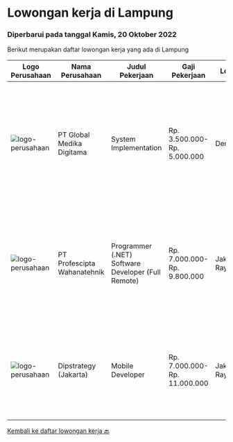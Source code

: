 
  # Lowongan kerja di Lampung

  ### Diperbarui pada tanggal Kamis, 20 Oktober 2022

  Berikut merupakan daftar lowongan kerja yang ada di Lampung

  |Logo Perusahaan | Nama Perusahaan | Judul Pekerjaan | Gaji Pekerjaan | Lokasi | Deskripsi | Tanggal diunggah | Pranala |
  | -------------- | --------------- | --------------- | --------- | --------- | -------------- | ------- | ----------- |
  |![logo-perusahaan](https://image-service-cdn.seek.com.au/4b282eaf2c65d61f8532d8ff00b352f8e7d77e7d/ee4dce1061f3f616224767ad58cb2fc751b8d2dc)|PT Global Medika Digitama|System Implementation|Rp. 3.500.000-Rp. 5.000.000|Denpasar|Syarat Kualifikasi Memiliki kemampuan komunikasi interpersonal yang baik Mampu bekerja secara multitasking &amp; manajemen waktu yang efisien Mampu...|Senin, 17 Oktober 2022|https://www.jobstreet.co.id/id/job/system-implementation-4069702?token=0~3dd0cffc-68d8-4dc7-9a59-355a344ab1cf&sectionRank=1&jobId=jobstreet-id-job-4069702|
|![logo-perusahaan](https://image-service-cdn.seek.com.au/4663f64cab4371d33d6297cc71eeb065c9b02be8/ee4dce1061f3f616224767ad58cb2fc751b8d2dc)|PT Profescipta Wahanatehnik|Programmer (.NET)  Software Developer (Full Remote)|Rp. 7.000.000-Rp. 9.800.000|Jakarta Raya|Responsibilities : Full Remote. Any candidates across Indonesia are welcome, Develop efficient code based on Functional requirements from business...|Selasa, 18 Oktober 2022|https://www.jobstreet.co.id/id/job/programmer-.net-software-developer-full-remote-4070990?token=0~3dd0cffc-68d8-4dc7-9a59-355a344ab1cf&sectionRank=2&jobId=jobstreet-id-job-4070990|
|![logo-perusahaan](https://image-service-cdn.seek.com.au/f10b7dc0804a29a4ae5b6f58a679882e020099be/ee4dce1061f3f616224767ad58cb2fc751b8d2dc)|Dipstrategy (Jakarta)|Mobile Developer|Rp. 7.000.000-Rp. 11.000.000|Jakarta Raya|Dipstrategy is a digital agency in Jakarta with more than 10 years of experience in creating and managing high-performance digital assets....|Rabu, 12 Oktober 2022|https://www.jobstreet.co.id/id/job/mobile-developer-4045748?token=0~3dd0cffc-68d8-4dc7-9a59-355a344ab1cf&sectionRank=3&jobId=jobstreet-id-job-4045748|


  [Kembali ke daftar lowongan kerja 🔙](../README.md#daftar-lowongan-kerja)
  
